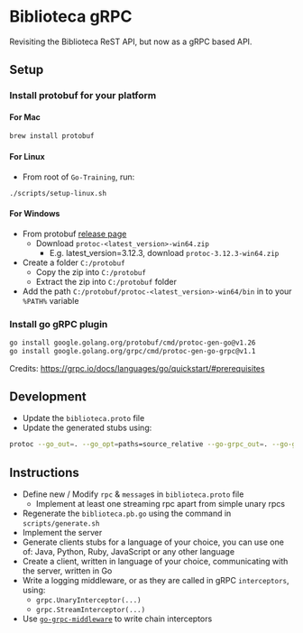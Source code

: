 # Biblioteca gRPC

Revisiting the Biblioteca ReST API, but now as a gRPC based API.

## Setup

### Install protobuf for your platform

#### For Mac

```bash
brew install protobuf
```

#### For Linux

* From root of `Go-Training`, run:

```bash
./scripts/setup-linux.sh
```

#### For Windows

* From protobuf [release page](https://github.com/protocolbuffers/protobuf/releases`)
  * Download `protoc-<latest_version>-win64.zip`
    * E.g. latest_version=3.12.3, download `protoc-3.12.3-win64.zip`
* Create a folder `C:/protobuf`
  * Copy the zip into `C:/protobuf`
  * Extract the zip into `C:/protobuf` folder
* Add the path `C:/protobuf/protoc-<latest_version>-win64/bin` in to your `%PATH%` variable

### Install go gRPC plugin

```bash
go install google.golang.org/protobuf/cmd/protoc-gen-go@v1.26
go install google.golang.org/grpc/cmd/protoc-gen-go-grpc@v1.1
```

Credits: https://grpc.io/docs/languages/go/quickstart/#prerequisites

## Development

* Update the `biblioteca.proto` file
* Update the generated stubs using:

```bash
protoc --go_out=. --go_opt=paths=source_relative --go-grpc_out=. --go-grpc_opt=paths=source_relative api/biblioteca.proto
```

## Instructions

* Define new / Modify `rpc` & `message`s in `biblioteca.proto` file
  * Implement at least one streaming rpc apart from simple unary rpcs
* Regenerate the `biblioteca.pb.go` using the command in `scripts/generate.sh`
* Implement the server
* Generate clients stubs for a language of your choice, you can use one of: Java, Python, Ruby, JavaScript or any other language
* Create a client, written in language of your choice, communicating with the server, written in Go
* Write a logging middleware, or as they are called in gRPC `interceptors`, using:
  * `grpc.UnaryInterceptor(...)`
  * `grpc.StreamInterceptor(...)`
* Use [`go-grpc-middleware`](https://github.com/grpc-ecosystem/go-grpc-middleware) to write chain interceptors
